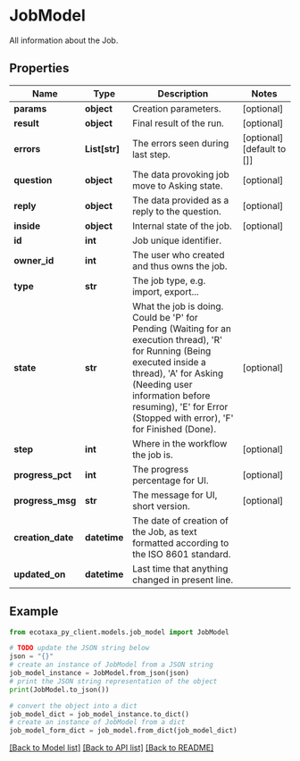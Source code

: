 # JobModel

All information about the Job.

## Properties

Name | Type | Description | Notes
------------ | ------------- | ------------- | -------------
**params** | **object** | Creation parameters. | [optional] 
**result** | **object** | Final result of the run. | [optional] 
**errors** | **List[str]** | The errors seen during last step. | [optional] [default to []]
**question** | **object** | The data provoking job move to Asking state. | [optional] 
**reply** | **object** | The data provided as a reply to the question. | [optional] 
**inside** | **object** | Internal state of the job. | [optional] 
**id** | **int** | Job unique identifier. | 
**owner_id** | **int** | The user who created and thus owns the job.  | 
**type** | **str** | The job type, e.g. import, export...  | 
**state** | **str** | What the job is doing. Could be &#39;P&#39; for Pending (Waiting for an execution thread), &#39;R&#39; for Running (Being executed inside a thread), &#39;A&#39; for Asking (Needing user information before resuming), &#39;E&#39; for Error (Stopped with error), &#39;F&#39; for Finished (Done). | [optional] 
**step** | **int** | Where in the workflow the job is.  | [optional] 
**progress_pct** | **int** | The progress percentage for UI.  | [optional] 
**progress_msg** | **str** | The message for UI, short version.  | [optional] 
**creation_date** | **datetime** | The date of creation of the Job, as text formatted according to the ISO 8601 standard. | 
**updated_on** | **datetime** | Last time that anything changed in present line.  | 

## Example

```python
from ecotaxa_py_client.models.job_model import JobModel

# TODO update the JSON string below
json = "{}"
# create an instance of JobModel from a JSON string
job_model_instance = JobModel.from_json(json)
# print the JSON string representation of the object
print(JobModel.to_json())

# convert the object into a dict
job_model_dict = job_model_instance.to_dict()
# create an instance of JobModel from a dict
job_model_form_dict = job_model.from_dict(job_model_dict)
```
[[Back to Model list]](../README.md#documentation-for-models) [[Back to API list]](../README.md#documentation-for-api-endpoints) [[Back to README]](../README.md)


